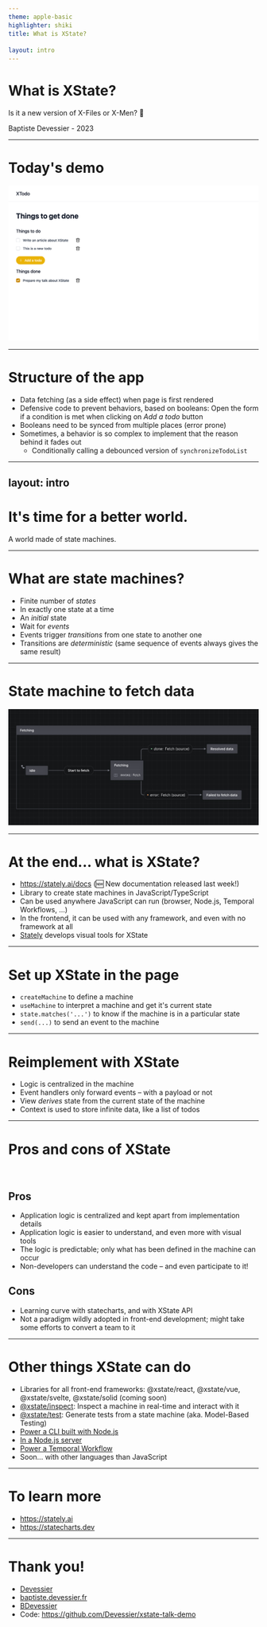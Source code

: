 ```yaml
---
theme: apple-basic
highlighter: shiki
title: What is XState?

layout: intro
---
```


# What is XState?

Is it a new version of X-Files or X-Men? 🤔

<div class="absolute bottom-10">
  <span class="font-700">
    Baptiste Devessier - 2023
  </span>
</div>

<!--
The last comment block of each slide will be treated as slide notes. It will be visible and editable in Presenter Mode along with the slide. [Read more in the docs](https://sli.dev/guide/syntax.html#notes)
-->

---

# Today's demo

<a href="https://xstate-talk-todo-app.netlify.app" target="_blank">

![](/Screenshot%202023-01-23%20at%2011-05-42%20https%20__xstate-talk-todo-app.netlify.app.png)

</a>

---

# Structure of the app

- Data fetching (as a side effect) when page is first rendered
- Defensive code to prevent behaviors, based on booleans: Open the form if a condition is met when clicking on *Add a todo* button
- Booleans need to be synced from multiple places (error prone)
- Sometimes, a behavior is so complex to implement that the reason behind it fades out
  - Conditionally calling a debounced version of `synchronizeTodoList`

<!--
Open VSCode with code for /without-xstate page

- Date fetching
- Prevent from opening the form during initial loading
- Need to 
-->

---
layout: intro
---

# It's time for a better world.

A world made of state machines.

---

# What are state machines?

- Finite number of *states*
- In exactly one state at a time
- An *initial* state
- Wait for *events*
- Events trigger *transitions* from one state to another one
- Transitions are *deterministic* (same sequence of events always gives the same result)

---

# State machine to fetch data

<a href="https://stately.ai/registry/editor/6fa98cfb-fe39-4479-a6a6-2db09dc872d1?machineId=d530e75e-35d7-4e78-a67f-56f6b64b6eab" target="_blank">

![](/CleanShot%202023-01-22%20at%2016.33.05%402x.png)

</a>

---

# At the end... what is XState?

- https://stately.ai/docs (🆕 New documentation released last week!)
- Library to create state machines in JavaScript/TypeScript
- Can be used anywhere JavaScript can run (browser, Node.js, Temporal Workflows, ...)
- In the frontend, it can be used with any framework, and even with no framework at all
- [Stately](https://stately.ai) develops visual tools for XState

---

# Set up XState in the page

- `createMachine` to define a machine
- `useMachine` to interpret a machine and get it's current state
- `state.matches('...')` to know if the machine is in a particular state
- `send(...)` to send an event to the machine

---

# Reimplement with XState

- Logic is centralized in the machine
- Event handlers only forward events – with a payload or not
- View *derives* state from the current state of the machine
- Context is used to store infinite data, like a list of todos

---

# Pros and cons of XState

<br>

<div class="grid grid-cols-2">
<div>

## Pros

- Application logic is centralized and kept apart from implementation details
- Application logic is easier to understand, and even more with visual tools
- The logic is predictable; only what has been defined in the machine can occur
- Non-developers can understand the code – and even participate to it!

</div>

<div>

## Cons

- Learning curve with statecharts, and with XState API
- Not a paradigm wildly adopted in front-end development; might take some efforts to convert a team to it

</div>
</div>

---

# Other things XState can do

- Libraries for all front-end frameworks: @xstate/react, @xstate/vue, @xstate/svelte, @xstate/solid (coming soon)
- [@xstate/inspect](https://stately.ai/docs/tools/inspector): Inspect a machine in real-time and interact with it
- [@xstate/test](https://stately.ai/docs/xstate/packages/xstate-test): Generate tests from a state machine (aka. Model-Based Testing)
- [Power a CLI built with Node.js](https://github.com/mattpocock/matt-cli/blob/13953df17e05213bff1f69fb1e9e416a3996171a/src/pr.ts)
- [In a Node.js server](https://youtu.be/qqyQGEjWSAw)
- [Power a Temporal Workflow](https://github.com/Devessier/temporal-electronic-signature)
- Soon... with other languages than JavaScript

---

# To learn more

- https://stately.ai
- https://statecharts.dev

---

# Thank you!

- <mdi-github /> [Devessier](https://github.com/Devessier)
- <mdi-link /> [baptiste.devessier.fr](https://baptiste.devessier.fr)
- <mdi-twitter /> [BDevessier](https://twitter.com/BDevessier)
- Code: https://github.com/Devessier/xstate-talk-demo
<!-- - Slides: [temporal-electronic-signature-talk.netlify.app](https://temporal-electronic-signature-talk.netlify.app/1) -->
